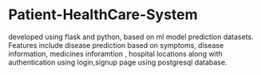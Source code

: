# Patient-HealthCare-System
developed using flask and python, based on ml model prediction datasets. Features include disease prediction based on symptoms, disease information, medicines inforamtion , hospital locations along with authentication using login,signup page using postgresql database.
